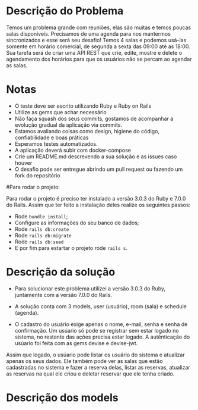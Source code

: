 # Descrição do Problema
Temos um problema grande com reuniões, elas são muitas e temos poucas salas disponíveis.
Precisamos de uma agenda para nos mantermos sincronizados e esse será seu desafio!
Temos 4 salas e podemos usá-las somente em horário comercial, de segunda a sexta das 09:00 até as 18:00.
Sua tarefa será de criar uma API REST que crie, edite, mostre e delete o agendamento dos horários para que os usuários não se percam ao agendar as salas.

# Notas
- O teste deve ser escrito utilizando Ruby e Ruby on Rails
- Utilize as gems que achar necessário
- Não faça squash dos seus commits, gostamos de acompanhar a evolução gradual da aplicação via commits.
- Estamos avaliando coisas como design, higiene do código, confiabilidade e boas práticas
- Esperamos testes automatizados. 
- A aplicação deverá subir com docker-compose
- Crie um README.md descrevendo a sua solução e as issues caso houver
- O desafio pode ser entregue abrindo um pull request ou fazendo um fork do repositório 

#Para rodar o projeto:

Para rodar o projeto é preciso ter instalado a versão 3.0.3 do Ruby e 7.0.0 do Rails.
Assim que ter feito a instalação deles realize os seguintes passos:
- Rode `bundle install`;
- Configure as informações do seu banco de dados;
- Rode `rails db:create`
- Rode `rails db:migrate`
- Rode `rails db:seed`
- E por fim para estartar o projeto rode `rails s`.

# Descrição da solução
- Para solucionar este problema utilizei a versão 3.0.3 do Ruby, juntamente com a versão 7.0.0 do Rails.

- A solução conta com 3 models, user (usuário), room (sala) e schedule (agenda).

- O cadastro do usuário exige apenas o nome, e-mail, senha e senha de confirmação. Um usúario só pode se registrar sem estar logado no sistema, no restante das ações precisa estar logado. A autênticação do usúario foi feita com as gems devise e devise-jwt.

Assim que logado, o usúario pode listar os usuário do sistema e atualizar apenas os seus dados. Ele também pode ver as salas que estão cadastradas no sistema e fazer a reserva delas, listar as reservas, atualizar as reservas na qual ele criou e deletar reservar que ele tenha criado.

# Descrição dos models

